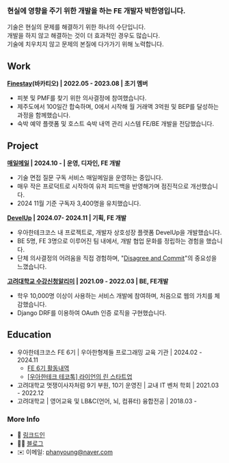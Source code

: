 ### 현실에 영향을 주기 위한 개발을 하는 FE 개발자 박한영입니다.
기술은 현실의 문제를 해결하기 위한 하나의 수단입니다.  
개발을 하지 않고 해결하는 것이 더 효과적인 경우도 많습니다.  
기술에 치우치지 않고 문제의 본질에 다가가기 위해 노력합니다.

## Work
**[Finestay](https://finestays.com/)(바카티오) | 2022.05 - 2023.08 | 초기 멤버**  
* 피봇 및 PMF를 찾기 위한 의사결정에 참여했습니다.
* 제주도에서 100일간 합숙하며, 0에서 시작해 월 거래액 3억원 및 BEP를 달성하는 과정을 함께했습니다.
* 숙박 예약 플랫폼 및 호스트 숙박 내역 관리 시스템 FE/BE 개발을 전담했습니다.

## Project

**[매일메일](https://www.maeil-mail.kr/) | 2024.10 - | 운영, 디자인, FE 개발**  
* 기술 면접 질문 구독 서비스 매일메일을 운영하는 중입니다.
* 매우 작은 프로덕트로 시작하여 유저 피드백을 반영해가며 점진적으로 개선했습니다.
* 2024 11월 기준 구독자 3,400명을 유치했습니다.  
  
**[DevelUp](https://github.com/woowacourse-teams/2024-devel-up/wiki) | 2024.07- 2024.11 | 기획, FE 개발**  
* 우아한테크코스 내 프로젝트로, 개발자 상호성장 플랫폼 DevelUp을 개발했습니다.
* BE 5명, FE 3명으로 이루어진 팀 내에서, 개발 협업 문화를 정립하는 경험을 했습니다.
* 단체 의사결정의 어려움을 직접 경험하며, "[Disagree and Commit](https://medium.com/@voicemod/disagree-and-commit-the-importance-of-disagreement-in-decision-making-4c654bb06a)"의 중요성을 느꼈습니다.  

**[고려대학교 수강신청알리미](https://ku-sugang.notion.site/9f2735e373e54e1aa5aed825405aa94b) | 2021.09 - 2022.03 | BE, FE개발**
* 학우 10,000명 이상이 사용하는 서비스 개발에 참여하며, 처음으로 웹의 가치를 체감했습니다.
* Django DRF를 이용하여 OAuth 인증 로직을 구현했습니다.

## Education
* 우아한테크코스 FE 6기 | 우아한형제들 프로그래밍 교육 기관 | 2024.02 - 2024.11
  * [FE 6기 활동내역](https://github.com/Parkhanyoung/2024-woowa-course-FE)
  * [[우아한테크 테코톡] 라이언의 린 스타트업](https://youtu.be/Flm-TqN93Ak)
* 고려대학교 멋쟁이사자처럼 9기 부원, 10기 운영진 | 교내 IT 벤처 학회 | 2021.03 - 2022.12
* 고려대학교 | 영어교육 및 LB&C(언어, 뇌, 컴퓨터) 융합전공 | 2018.03 -

### More Info
* 👤 [링크드인](https://www.linkedin.com/in/hy-ryan)
* ✍🏻 [블로그](https://devhanyoung-log.vercel.app/)
* ✉️ 이메일: phanyoung@naver.com
